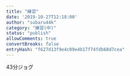 ```yaml
---
title: "練習"
date: '2019-10-27T12:18:00'
author: "subaru44k"
category: "練習(中)"
status: "publish"
allowComments: true
convertBreaks: false
entryHash: "f627d13f9e4c09e4b17f74fdb68d7cea"
---
```

43分ジョグ
